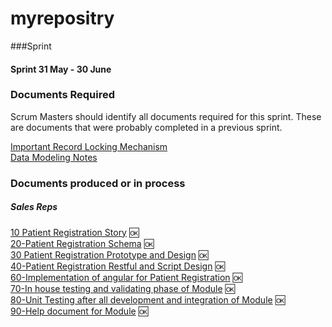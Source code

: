 # myrepositry


###Sprint

#### Sprint 31 May - 30 June
### Documents Required 
Scrum Masters should identify all documents required for this sprint. These are documents that were probably completed in a previous sprint. 

[Important Record Locking Mechanism](Record-Locking-Mechanism)  
[Data Modeling Notes](Data-Modeling-Notes)  

### Documents produced or in process   

##### Sales Reps  
[10 Patient Registration Story](https://github.com/muzammilahmed/myrepositry/wiki/10---Patient-Registration-Story) :ok:  
[20-Patient Registration Schema](https://github.com/muzammilahmed/myrepositry/wiki/20-Patient-Registration-Schema) :ok:       
[30 Patient Registration Prototype and Design](https://github.com/muzammilahmed/myrepositry/wiki/30-Patient-Resgistration-Design) :ok:  
[40-Patient Registration Restful and Script Design](https://github.com/muzammilahmed/myrepositry/wiki/40-Patient-Resgistration-Services) :ok:      
[60-Implementation of angular for Patient Registration](https://github.com/muzammilahmed/issues/01) :ok:  
[70-In house testing and validating phase of Module](https://github.com/muzammilahmed/issues/94) :ok:  
[80-Unit Testing after all development and integration of Module](https://github.com/primac/NESQ/issues/94) :ok:   
[90-Help document for Module](https://github.com/muzammilahmed/wiki/Sales-Reps) :ok:  

